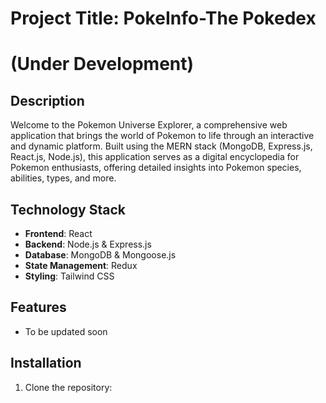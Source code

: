 # Project Title: PokeInfo-The Pokedex
# (Under Development)

## Description

Welcome to the Pokemon Universe Explorer, a comprehensive web application that brings the world of Pokemon to life through an interactive and dynamic platform. Built using the MERN stack (MongoDB, Express.js, React.js, Node.js), this application serves as a digital encyclopedia for Pokemon enthusiasts, offering detailed insights into Pokemon species, abilities, types, and more.

## Technology Stack

- **Frontend**: React
- **Backend**: Node.js & Express.js
- **Database**: MongoDB & Mongoose.js
- **State Management**: Redux
- **Styling**: Tailwind CSS

## Features

- To be updated soon

## Installation

1. Clone the repository: 